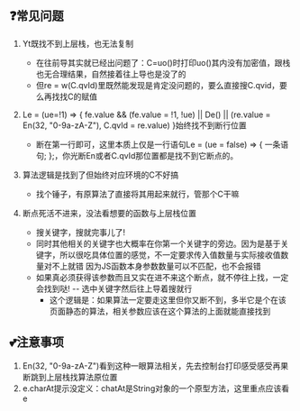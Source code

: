 ## ❓常见问题

1. Yt既找不到上层栈，也无法复制
   * 在往前导其实就已经出问题了：C=uo()时打印uo()其内没有加密值，跟栈也无合理结果，自然接着往上导也是没了的
   * 但re = w(C.qvId)里既然能发现是肯定没问题的，要么直接搜C.qvid，要么再找找C的赋值

2. Le = (ue=!1) => {
   fe.value && (fe.value = !1,
   !ue) || De() || (re.value = En(32, "0-9a-zA-Z"),
   C.qvId = re.value)
   }始终找不到断行位置
   * 断在第一行即可，这里本质上仅是一行语句Le = (ue = false) => { 一条语句; };，你光断En或者C.qvId那位置都是找不到它断点的。

3. 算法逻辑是找到了但始终对应环境的C不好搞
   * 找个锤子，有原算法了直接将其用起来就行，管那个C干嘛

4. 断点死活不进来，没法看想要的函数与上层栈位置
   * 搜关键字，搜就完事儿了!
   * 同时其他相关的关键字也大概率在你第一个关键字的旁边。因为是基于关键字，所以很吃具体位置的感觉，不一定要求传入值数量与实际接收值数量对不上就错
因为JS函数本身参数数量可以不匹配，也不会报错
   * 如果真必须获得该参数而且又实在进不来这个断点，就不停往上找，一定会找到哒! -- 选中关键字然后往上导着搜就行
     * 这个逻辑是：如果算法一定要走这里但你又断不到，多半它是个在该页面静态的算法，相关参数应该在这个算法的上面就能直接找到

## 💕注意事项

1. En(32, "0-9a-zA-Z")看到这种一眼算法相关，先去控制台打印感受感受再果断跳到上层栈找算法原位置
2. e.charAt提示没定义：chatAt是String对象的一个原型方法，这里重点应该看e

